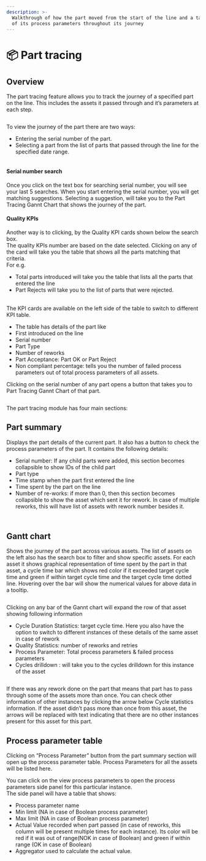 ```yaml
---
description: >-
  Walkthrough of how the part moved from the start of the line and a tabulation
  of its process parameters throughout its journey
---
```


# 📦 Part tracing

## Overview

The part tracing feature allows you to track the journey of a specified part on the line. This includes the assets it passed through and it’s parameters at each step.

<figure><img src="../.gitbook/assets/image (61).png" alt=""><figcaption></figcaption></figure>

To view the journey of the part there are two ways:&#x20;

* Entering the serial number of the part.
* Selecting a part from the list of parts that passed through the line for the specified date range.

<figure><img src="../.gitbook/assets/image (62).png" alt=""><figcaption></figcaption></figure>

#### Serial number search

Once you click on the text box for searching serial number, you will see your last 5 searches. When you start entering the serial number, you will get matching suggestions. Selecting a suggestion, will take you to the Part Tracing Gannt Chart that shows the journey of the part.

#### Quality KPIs

Another way is to clicking, by the Quality KPI cards shown below the search box.\
The quality KPIs number are based on the date selected. Clicking on any of the card will take you the table that shows all the parts matching that criteria.\
For e.g.

* Total parts introduced will take you the table that lists all the parts that entered the line
* Part Rejects will take you to the list of parts that were rejected.

\
The KPI cards are available on the left side of the table to switch to different KPI table.

* The table has details of the part like
* First introduced on the line
* Serial number
* Part Type
* Number of reworks
* Part Acceptance: Part OK or Part Reject
* Non compliant percentage: tells you the number of failed process parameters out of total process parameters of all assets.

Clicking on the serial number of any part opens a button that takes you to Part Tracing Gannt Chart of that part.

<figure><img src="../.gitbook/assets/image (63).png" alt=""><figcaption></figcaption></figure>

The part tracing module has four main sections:

## Part summary

Displays the part details of the current part. It also has a button to check the process parameters of the part. It contains the following details:

* Serial number: If any child parts were added, this section becomes collapsible to show IDs of the child part
* Part type
* Time stamp when the part first entered the line
* Time spent by the part on the line
* Number of re-works: if more than 0, then this section becomes collapsible to show the asset which sent it for rework. In case of multiple reworks, this will have list of assets with rework number besides it.

<figure><img src="../.gitbook/assets/image (64).png" alt=""><figcaption></figcaption></figure>

<figure><img src="../.gitbook/assets/image (65).png" alt=""><figcaption></figcaption></figure>

## Gantt chart

Shows the journey of the part across various assets. The list of assets on the left also has the search box to filter and show specific assets. For each asset it shows graphical representation of time spent by the part in that asset, a cycle time bar which shows red color if it exceeded target cycle time and green if within target cycle time and the target cycle time dotted line. Hovering over the bar will show the numerical values for above data in a tooltip.

<figure><img src="../.gitbook/assets/image (67).png" alt=""><figcaption></figcaption></figure>

Clicking on any bar of the Gannt chart will expand the row of that asset showing following information

* Cycle Duration Statistics: target cycle time. Here you also have the option to switch to different instances of these details of the same asset in case of rework
* Quality Statistics: number of reworks and retries
* Process Parameter: Total process parameters & failed process parameters
* Cycles drilldown : will take you to the cycles drilldown for this instance of the asset

<figure><img src="../.gitbook/assets/image (68).png" alt=""><figcaption></figcaption></figure>

If there was any rework done on the part that means that part has to pass through some of the assets more than once. You can check other information of other instances by clicking the arrow below Cycle statistics information. If the asset didn’t pass more than once from this asset, the arrows will be replaced with text indicating that there are no other instances present for this asset for this part.

## Process parameter table

Clicking on “Process Parameter” button from the part summary section will open up the process parameter table. Process Parameters for all the assets will be listed here.&#x20;

You can click on the view process parameters to open the process parameters side panel for this particular instance.\
The side panel will have a table that shows:

* Process parameter name
* Min limit (NA in case of Boolean process parameter)
* Max limit (NA in case of Boolean process parameter)
* Actual Value recorded when part passed (in case of reworks, this column will be present multiple times for each instance). Its color will be red if it was out of range(NOK in case of Boolean) and green if within range (OK in case of Boolean)
* Aggregator used to calculate the actual value.

<figure><img src="../.gitbook/assets/image (66).png" alt=""><figcaption></figcaption></figure>
